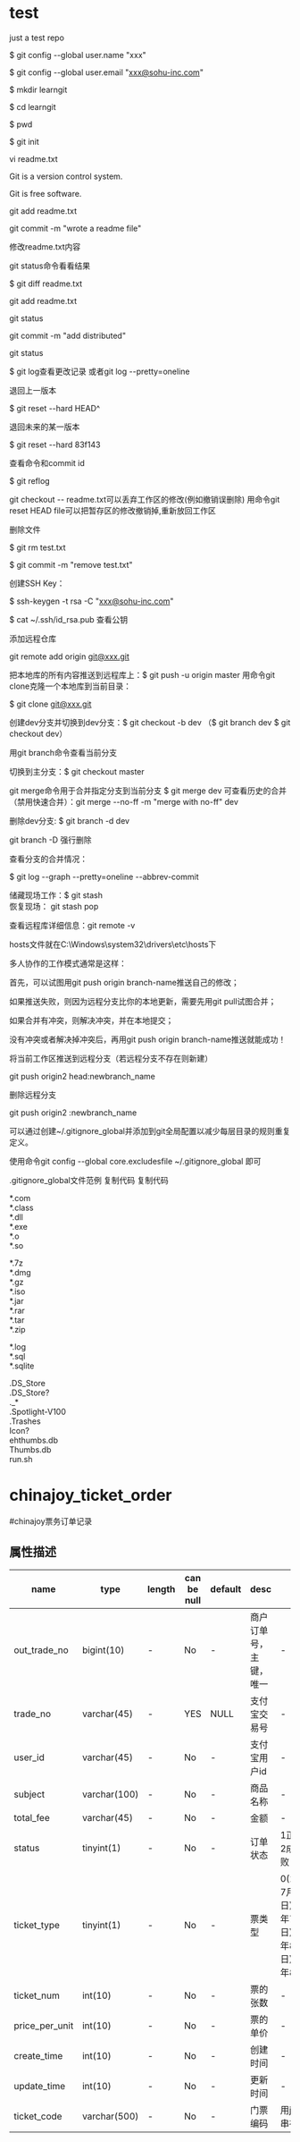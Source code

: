 # test
just a test repo

$ git config --global user.name "xxx"

$ git config --global user.email "xxx@sohu-inc.com"

$ mkdir learngit

$ cd learngit

$ pwd

$ git init 

vi readme.txt

Git is a version control system.

Git is free software.

git add readme.txt

git commit -m "wrote a readme file"

修改readme.txt内容

git status命令看看结果

$ git diff readme.txt 

git add readme.txt

git status

git commit -m "add distributed"

git status

$ git log查看更改记录 或者git log --pretty=oneline

退回上一版本

$ git reset --hard HEAD^

退回未来的某一版本

$ git reset --hard 83f143

查看命令和commit id

$ git reflog

git checkout -- readme.txt可以丢弃工作区的修改(例如撤销误删除)
用命令git reset HEAD file可以把暂存区的修改撤销掉,重新放回工作区

删除文件

$ git rm test.txt

$ git commit -m "remove test.txt"

创建SSH Key：

$ ssh-keygen -t rsa -C "xxx@sohu-inc.com"

$ cat ~/.ssh/id_rsa.pub 查看公钥

添加远程仓库

git remote add origin git@xxx.git

把本地库的所有内容推送到远程库上：$ git push -u origin master
用命令git clone克隆一个本地库到当前目录：

$ git clone git@xxx.git

创建dev分支并切换到dev分支：$ git checkout -b dev 	（$ git branch dev    	$ git checkout dev）

用git branch命令查看当前分支

切换到主分支：$ git checkout master

git merge命令用于合并指定分支到当前分支 $ git merge dev 
 		可查看历史的合并（禁用快速合并）：git merge --no-ff -m "merge with no-ff" dev

删除dev分支:  $ git branch -d dev

git branch -D <name>强行删除

查看分支的合并情况：

$ git log --graph --pretty=oneline --abbrev-commit

储藏现场工作：$ git stash  
 恢复现场：  git stash pop

查看远程库详细信息：git remote -v

hosts文件就在C:\Windows\system32\drivers\etc\hosts下

多人协作的工作模式通常是这样：

首先，可以试图用git push origin branch-name推送自己的修改；

如果推送失败，则因为远程分支比你的本地更新，需要先用git pull试图合并；

如果合并有冲突，则解决冲突，并在本地提交；

没有冲突或者解决掉冲突后，再用git push origin branch-name推送就能成功！

将当前工作区推送到远程分支（若远程分支不存在则新建）

git push origin2 head:newbranch_name

删除远程分支

git push origin2 :newbranch_name

可以通过创建~/.gitignore_global并添加到git全局配置以减少每层目录的规则重复定义。

使用命令git config --global core.excludesfile ~/.gitignore_global 即可


.gitignore_global文件范例
复制代码
复制代码

*.com  
*.class  
*.dll  
*.exe  
*.o  
*.so  
  
*.7z  
*.dmg  
*.gz  
*.iso  
*.jar  
*.rar  
*.tar  
*.zip  
  
*.log  
*.sql  
*.sqlite  
  

.DS_Store  
.DS_Store?  
._*  
.Spotlight-V100  
.Trashes  
Icon?  
ehthumbs.db  
Thumbs.db  
run.sh

# chinajoy_ticket_order
#chinajoy票务订单记录

## 属性描述

| name | type | length | can be null | default | desc | dict |
| ---- | ---- | ------ | ----------- | ------- | ---- | ---- |
| out_trade_no | bigint(10) | - | No | - | 商户订单号，主键，唯一 | - |
| trade_no | varchar(45) | - | YES | NULL | 支付宝交易号 | - |
| user_id | varchar(45) | - | No | - | 支付宝用户id | - |
| subject | varchar(100) | - | No | - | 商品名称 |- |
| total_fee | varchar(45) | - | No | - | 金额 | - |
| status | tinyint(1) | - | No | - | 订单状态 | 1正在处理2成功3失败 |
| ticket_type | tinyint(1) | - | No | - | 票类型 | 0(2015年7月30日)1(2015年7月31日)2(2015年8月1日)3(2015年8月2日) |
| ticket_num | int(10) | - | No | - | 票的张数 | - |
| price_per_unit | int(10) | - | No | - | 票的单价 | - |
| create_time | int(10) | - | No | - | 创建时间 | - |
| update_time | int(10) | - | No | - | 更新时间 | - |
| ticket_code | varchar(500) | - | No | - | 门票编码 | 用json字符串存储 |

